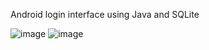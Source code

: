 Android login interface using Java and SQLite

![image](https://github.com/user-attachments/assets/6701a814-f98c-4f7f-82b6-2588eca5d34e)        ![image](https://github.com/user-attachments/assets/753884d6-db5c-493a-841f-56f98508f261)

